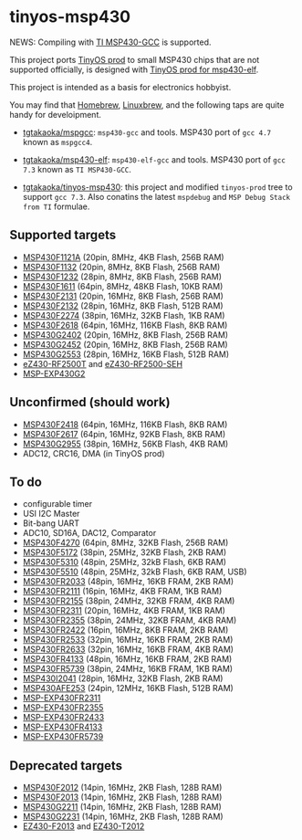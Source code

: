 tinyos-msp430
=============

NEWS: Compiling with [TI MSP430-GCC][] is supported.

This project ports [TinyOS prod][] to small MSP430 chips that are not
supported officially, is designed with [TinyOS prod for msp430-elf][].

This project is intended as a basis for electronics hobbyist.

You may find that [Homebrew][], [Linuxbrew][], and the following taps
are quite handy for develoipment.

- [tgtakaoka/mspgcc][]: `msp430-gcc` and tools. MSP430 port of `gcc
  4.7` known as `mspgcc4`.

- [tgtakaoka/msp430-elf][]: `msp430-elf-gcc` and tools. MSP430 port of
  `gcc 7.3` known as `TI MSP430-GCC`.

- [tgtakaoka/tinyos-msp430][]: this project and modified `tinyos-prod`
  tree to support `gcc 7.3`.  Also conatins the latest `mspdebug` and
  `MSP Debug Stack from TI` formulae.

Supported targets
-----------------

* [MSP430F1121A](http://www.ti.com/product/MSP430F1121A) (20pin, 8MHz, 4KB Flash, 256B RAM)
* [MSP430F1132](http://www.ti.com/product/MSP430F1132) (20pin, 8MHz, 8KB Flash, 256B RAM)
* [MSP430F1232](http://www.ti.com/product/MSP430F1232) (28pin, 8MHz, 8KB Flash, 256B RAM)
* [MSP430F1611](http://www.ti.com/product/MSP430F1611) (64pin, 8MHz, 48KB Flash, 10KB RAM)
* [MSP430F2131](http://www.ti.com/product/MSP430F2131) (20pin, 16MHz, 8KB Flash, 256B RAM)
* [MSP430F2132](http://www.ti.com/product/MSP430F2132) (28pin, 16MHz, 8KB Flash, 512B RAM)
* [MSP430F2274](http://www.ti.com/product/MSP430F2274) (38pin, 16MHz, 32KB Flash, 1KB RAM)
* [MSP430F2618](http://www.ti.com/product/MSP430F2618) (64pin, 16MHz, 116KB Flash, 8KB RAM)
* [MSP430G2402](http://www.ti.com/product/MSP430G2402) (20pin, 16MHz, 8KB Flash, 256B RAM)
* [MSP430G2452](http://www.ti.com/product/MSP430G2452) (20pin, 16MHz, 8KB Flash, 256B RAM)
* [MSP430G2553](http://www.ti.com/product/MSP430G2553) (28pin, 16MHz, 16KB Flash, 512B RAM)
* [eZ430-RF2500T](http://www.ti.com/lit/pdf/slau227) and [eZ430-RF2500-SEH](http://www.ti.com/tool/ez430-rf2500-seh)
* [MSP-EXP430G2](http://www.ti.com/tool/MSP-EXP430G2)

Unconfirmed (should work)
-------------------------
* [MSP430F2418](http://www.ti.com/product/MSP430F2418) (64pin, 16MHz, 116KB Flash, 8KB RAM)
* [MSP430F2617](http://www.ti.com/product/MSP430F2617) (64pin, 16MHz, 92KB Flash, 8KB RAM)
* [MSP430G2955](http://www.ti.com/product/MSP430G2955) (38pin, 16MHz, 56KB Flash, 4KB RAM)
* ADC12, CRC16, DMA (in TinyOS prod)

To do
-----
* configurable timer
* USI I2C Master
* Bit-bang UART
* ADC10, SD16A, DAC12, Comparator
* [MSP430F4270](http://www.ti.com/product/MSP430F4270) (64pin, 8MHz, 32KB Flash, 256B RAM)
* [MSP430F5172](http://www.ti.com/product/MSP430F5172) (38pin, 25MHz, 32KB Flash, 2KB RAM)
* [MSP430F5310](http://www.ti.com/product/MSP430F5310) (48pin, 25MHz, 32kB Flash, 6KB RAM)
* [MSP430F5510](http://www.ti.com/product/MSP430F5510) (48pin, 25MHz, 32kB Flash, 6KB RAM, USB)
* [MSP430FR2033](http://www.ti.com/product/MSP430FR2033) (48pin, 16MHz, 16KB FRAM, 2KB RAM)
* [MSP430FR2111](http://www.ti.com/product/MSP430FR2111) (16pin, 16MHz, 4KB FRAM, 1KB RAM)
* [MSP430FR2155](http://www.ti.com/product/MSP430FR2155) (38pin, 24MHz, 32KB FRAM, 4KB RAM)
* [MSP430FR2311](http://www.ti.com/product/MSP430FR2311) (20pin, 16MHz, 4KB FRAM, 1KB RAM)
* [MSP430FR2355](http://www.ti.com/product/MSP430FR2355) (38pin, 24MHz, 32KB FRAM, 4KB RAM)
* [MSP430FR2422](http://www.ti.com/product/MSP430FR2422) (16pin, 16MHz, 8KB FRAM, 2KB RAM)
* [MSP430FR2533](http://www.ti.com/product/MSP430FR2533) (32pin, 16MHz, 16KB FRAM, 2KB RAM)
* [MSP430FR2633](http://www.ti.com/product/MSP430FR2633) (32pin, 16MHz, 16KB FRAM, 4KB RAM)
* [MSP430FR4133](http://www.ti.com/product/MSP430FR4133) (48pin, 16MHz, 16KB FRAM, 2KB RAM)
* [MSP430FR5739](http://www.ti.com/product/MSP430FR5739) (38pin, 24MHz, 16KB FRAM, 1KB RAM)
* [MSP430I2041](http://www.ti.com/product/MSP430I2041) (28pin, 16MHz, 32KB Flash, 2KB RAM)
* [MSP430AFE253](http://www.ti.com/product/MSP430AFE253) (24pin, 12MHz, 16KB Flash, 512B RAM)
* [MSP-EXP430FR2311](http://www.ti.com/tool/MSP-EXP430FR2311)
* [MSP-EXP430FR2355](http://www.ti.com/tool/MSP-EXP430FR2355)
* [MSP-EXP430FR2433](http://www.ti.com/tool/MSP-EXP430FR2433)
* [MSP-EXP430FR4133](http://www.ti.com/tool/MSP-EXP430FR4133)
* [MSP-EXP430FR5739](http://www.ti.com/tool/MSP-EXP430FR5739)

Deprecated targets
------------------
* [MSP430F2012](http://www.ti.com/product/MSP430F2012) (14pin, 16MHz, 2KB Flash, 128B RAM)
* [MSP430F2013](http://www.ti.com/product/MSP430F2013) (14pin, 16MHz, 2KB Flash, 128B RAM)
* [MSP430G2211](http://www.ti.com/product/MSP430G2211) (14pin, 16MHz, 2KB Flash, 128B RAM)
* [MSP430G2231](http://www.ti.com/product/MSP430G2231) (14pin, 16MHz, 2KB Flash, 128B RAM)
* [EZ430-F2013](http://www.ti.com/tool/EZ430-F2013) and [EZ430-T2012](http://www.ti.com/tool/EZ430-T2012)

[TI MSP430-GCC]: http://www.ti.com/tool/MSP430-GCC-OPENSOURCE
[TinyOS prod]: https://github.com/tp-freeforall/prod
[TinyOS prod for msp430-elf]: https://github.com/tgtakaoka/tinyos-prod/tree/msp430-elf
[Homebrew]: https://github.com/Homebrew/brew
[Linuxbrew]: https://github.com/Linuxbrew/brew
[tgtakaoka/mspgcc]: https://github.com/tgtakaoka/homebrew-mspgcc
[tgtakaoka/msp430-elf]: https://github.com/tgtakaoka/homebrew-msp430-elf
[tgtakaoka/tinyos-msp430]: https://github.com/tgtakaoka/homebrew-tinyos-msp430